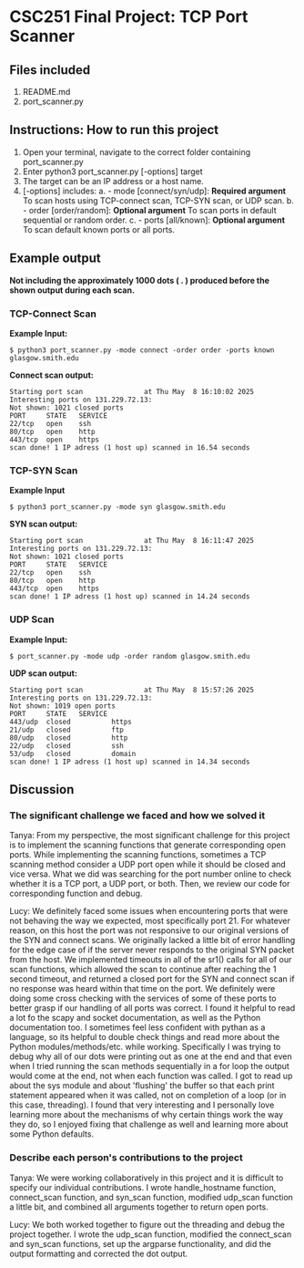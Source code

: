 # CSC251 Final Project: TCP Port Scanner

## Files included
1. README.md
2. port_scanner.py

## Instructions: How to run this project
1. Open your terminal, navigate to the correct folder containing port_scanner.py
2. Enter python3 port_scanner.py [-options] target
3. The target can be an IP address or a host name.
4. [-options] includes: 
   a. - mode [connect/syn/udp]: **Required argument** To scan hosts using TCP-connect scan, TCP-SYN scan, or UDP scan.
   b. - order [order/random]: **Optional argument** To scan ports in default sequential or random order.
   c. - ports [all/known]: **Optional argument** To scan default known ports or all ports.


## Example output
**Not including the approximately 1000 dots ( . ) produced before the shown output during each scan.**
### TCP-Connect Scan

**Example Input:**
```
$ python3 port_scanner.py -mode connect -order order -ports known glasgow.smith.edu
```

**Connect scan output:**
```
Starting port scan               at Thu May  8 16:10:02 2025
Interesting ports on 131.229.72.13:
Not shown: 1021 closed ports
PORT     STATE   SERVICE
22/tcp   open    ssh
80/tcp   open    http
443/tcp  open    https
scan done! 1 IP adress (1 host up) scanned in 16.54 seconds
```

### TCP-SYN Scan
**Example Input**
```
$ python3 port_scanner.py -mode syn glasgow.smith.edu
```

**SYN scan output:**
```
Starting port scan               at Thu May  8 16:11:47 2025
Interesting ports on 131.229.72.13:
Not shown: 1021 closed ports
PORT     STATE   SERVICE
22/tcp   open    ssh
80/tcp   open    http
443/tcp  open    https
scan done! 1 IP adress (1 host up) scanned in 14.24 seconds
```

### UDP Scan

**Example Input:**
```
$ port_scanner.py -mode udp -order random glasgow.smith.edu
```
**UDP scan output:**

```
Starting port scan               at Thu May  8 15:57:26 2025
Interesting ports on 131.229.72.13:
Not shown: 1019 open ports
PORT     STATE   SERVICE
443/udp  closed          https
21/udp   closed          ftp
80/udp   closed          http
22/udp   closed          ssh
53/udp   closed          domain
scan done! 1 IP adress (1 host up) scanned in 14.34 seconds
```

## Discussion
### The significant challenge we faced and how we solved it
Tanya: From my perspective, the most significant challenge for this project is to implement the scanning functions that generate corresponding open ports. While implementing the scanning functions, sometimes a TCP scanning method consider a UDP port open while it should be closed and vice versa. What we did was searching for the port number online to check whether it is a TCP port, a UDP port, or both. Then, we review our code for corresponding function and debug.

Lucy: We definitely faced some issues when encountering ports that were not behaving the way we expected, most specifically port 21. For whatever reason, on this host the port was not responsive to our original versions of the SYN and connect scans. We originally lacked a little bit of error handling for the edge case of if the server never responds to the original SYN packet from the host. We implemented timeouts in all of the sr1() calls for all of our scan functions, which allowed the scan to continue after reaching the 1 second timeout, and returned a closed port for the SYN and connect scan if no response was heard within that time on the port. We definitely were doing some cross checking with the services of some of these ports to better grasp if our handling of all ports was correct. I found it helpful to read a lot fo the scapy and socket documentation, as well as the Python documentation too. I sometimes feel less confident with pythan as a language, so its helpful to double check things and read more about the Python modules/methods/etc. while working. Specifically I was trying to debug why all of our dots were printing out as one at the end and that even when I tried running the scan methods sequentially in a for loop the output would come at the end, not when each function was called. I got to read up about the sys module and about 'flushing' the buffer so that each print statement appeared when it was called, not on completion of a loop (or in this case, threading). I found that very interesting and I personally love learning more about the mechanisms of why certain things work the way they do, so I enjoyed fixing that challenge as well and learning more about some Python defaults. 

### Describe each person's contributions to the project
Tanya: We were working collaboratively in this project and it is difficult to specify our individual contributions. I wrote handle_hostname function, connect_scan function, and syn_scan function, modified udp_scan function a little bit, and combined all arguments together to return open ports. 

Lucy: We both worked together to figure out the threading and debug the project together. I wrote the udp_scan function, modified the connect_scan and syn_scan functions, set up the argparse functionality, and did the output formatting and corrected the dot output. 